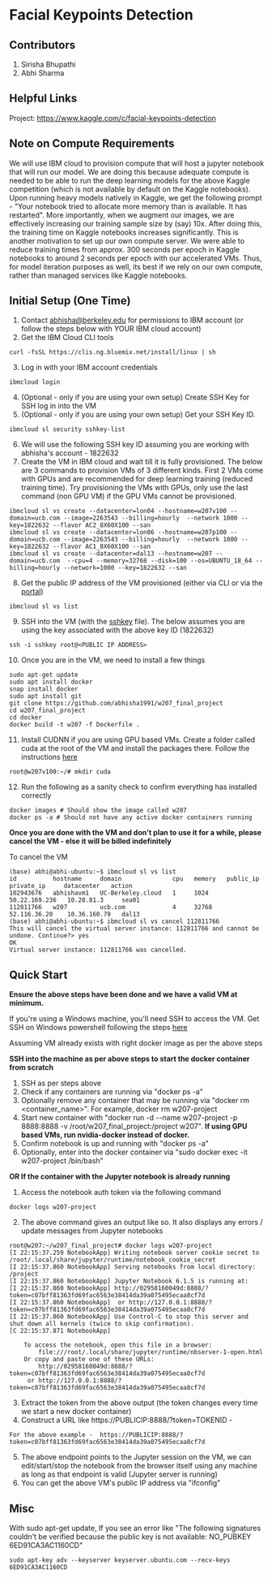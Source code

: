 # Facial Keypoints Detection

## Contributors

1. Sirisha Bhupathi
2. Abhi Sharma


## Helpful Links

Project: https://www.kaggle.com/c/facial-keypoints-detection 

## Note on Compute Requirements

We will use IBM cloud to provision compute that will host a jupyter notebook that will run our model. We are doing this because adequate compute is needed to be able to run the deep learning models for the above Kaggle competition (which is not available by default on the Kaggle notebooks). Upon running heavy models natively in Kaggle, we get the following prompt - "Your notebook tried to allocate more memory than is available. It has restarted". More importantly, when we augment our images, we are effectively increasing our training sample size by (say) 10x. After doing this, the training time on Kaggle notebooks increases significantly. This is another motivation to set up our own compute server. We were able to reduce training times from approx. 300 seconds per epoch in Kaggle notebooks to around 2 seconds per epoch with our accelerated VMs. Thus, for model iteration purposes as well, its best if we rely on our own compute, rather than managed services like Kaggle notebooks.

## Initial Setup (One Time)

1. Contact abhisha@berkeley.edu for permissions to IBM account (or follow the steps below with YOUR IBM cloud account)
2. Get the IBM Cloud CLI tools
```
curl -fsSL https://clis.ng.bluemix.net/install/linux | sh
```
3. Log in with your IBM account credentials
```
ibmcloud login
```
4. (Optional - only if you are using your own setup) Create SSH Key for SSH log in into the VM
5. (Optional - only if you are using your own setup) Get your SSH Key ID. 
```
ibmcloud sl security sshkey-list
```
6. We will use the following SSH key ID assuming you are working with abhisha's account - 1822632
7. Create the VM in IBM cloud and wait till it is fully provisioned. The below are 3 commands to provision VMs of 3 different kinds. First 2 VMs come with GPUs and are recommended for deep learning training (reduced training time). Try provisioning the VMs with GPUs, only use the last command (non GPU VM) if the GPU VMs cannot be provisioned.
```
ibmcloud sl vs create --datacenter=lon04 --hostname=w207v100 --domain=ucb.com --image=2263543 --billing=hourly  --network 1000 --key=1822632 --flavor AC2_8X60X100 --san
ibmcloud sl vs create --datacenter=lon06 --hostname=w207p100 --domain=ucb.com --image=2263543 --billing=hourly  --network 1000 --key=1822632 --flavor AC1_8X60X100 --san
ibmcloud sl vs create --datacenter=dal13 --hostname=w207 --domain=ucb.com  --cpu=4 --memory=32768 --disk=100 --os=UBUNTU_18_64 --billing=hourly --network=1000 --key=1822632 --san
```
8. Get the public IP address of the VM provisioned (either via CLI or via the [portal](https://cloud.ibm.com/))
```
ibmcloud sl vs list
```
9. SSH into the VM (with the [sshkey](https://github.com/abhisha1991/w207_final_project/blob/main/ssh/sshkey) file). The below assumes you are using the key associated with the above key ID (1822632)
```
ssh -i sshkey root@<PUBLIC IP ADDRESS>
```
10. Once you are in the VM, we need to install a few things
```
sudo apt-get update
sudo apt install docker
snap install docker
sudo apt install git
git clone https://github.com/abhisha1991/w207_final_project
cd w207_final_project
cd docker
docker build -t w207 -f Dockerfile .
```
11. Install CUDNN if you are using GPU based VMs. Create a folder called cuda at the root of the VM and install the packages there. Follow the instructions [here](https://github.com/hoichunlaw/w251-project/tree/master/notebooks#cuda-and-cudnn-setup)
```
root@w207v100:~/# mkdir cuda
```

12. Run the following as a sanity check to confirm everything has installed correctly

```
docker images # Should show the image called w207
docker ps -a # Should not have any active docker containers running
```

**Once you are done with the VM and don't plan to use it for a while, please cancel the VM - else it will be billed indefinitely**

To cancel the VM
```
(base) abhi@abhi-ubuntu:~$ ibmcloud sl vs list
id          hostname     domain              cpu   memory   public_ip       private_ip     datacenter   action   
102943676   abhishavm1   UC-Berkeley.cloud   1     1024     50.22.169.236   10.28.81.3     sea01           
112811766   w207         ucb.com             4     32768    52.116.36.20    10.36.160.79   dal13           
(base) abhi@abhi-ubuntu:~$ ibmcloud sl vs cancel 112811766
This will cancel the virtual server instance: 112811766 and cannot be undone. Continue?> yes
OK
Virtual server instance: 112811766 was cancelled.

```

## Quick Start

**Ensure the above steps have been done and we have a valid VM at minimum.**

If you're using a Windows machine, you'll need SSH to access the VM. Get SSH on Windows powershell following the steps [here](https://www.howtogeek.com/336775/how-to-enable-and-use-windows-10s-built-in-ssh-commands/)

Assuming VM already exists with right docker image as per the above steps

**SSH into the machine as per above steps to start the docker container from scratch**
1. SSH as per steps above
2. Check if any containers are running via "docker ps -a"
3. Optionally remove any container that may be running via "docker rm <container_name>". For example, docker rm w207-project
4. Start new container with "docker run -d --name w207-project -p 8888:8888 -v /root/w207_final_project:/project w207". **If using GPU based VMs, run nvidia-docker instead of docker.**
5. Confirm notebook is up and running with "docker ps -a"
6. Optionally, enter into the docker container via "sudo docker exec -it w207-project /bin/bash"

**OR If the container with the Jupyter notebook is already running**

1. Access the notebook auth token via the following command
```
docker logs w207-project
```
2. The above command gives an output like so. It also displays any errors / update messages from Jupyter notebooks
```
root@w207:~/w207_final_project# docker logs w207-project
[I 22:15:37.259 NotebookApp] Writing notebook server cookie secret to /root/.local/share/jupyter/runtime/notebook_cookie_secret
[I 22:15:37.860 NotebookApp] Serving notebooks from local directory: /project
[I 22:15:37.860 NotebookApp] Jupyter Notebook 6.1.5 is running at:
[I 22:15:37.860 NotebookApp] http://02958160049d:8888/?token=c07bff81363fd69fac6563e38414da39a075495ecaa8cf7d
[I 22:15:37.860 NotebookApp]  or http://127.0.0.1:8888/?token=c07bff81363fd69fac6563e38414da39a075495ecaa8cf7d
[I 22:15:37.860 NotebookApp] Use Control-C to stop this server and shut down all kernels (twice to skip confirmation).
[C 22:15:37.871 NotebookApp] 
    
    To access the notebook, open this file in a browser:
        file:///root/.local/share/jupyter/runtime/nbserver-1-open.html
    Or copy and paste one of these URLs:
        http://02958160049d:8888/?token=c07bff81363fd69fac6563e38414da39a075495ecaa8cf7d
     or http://127.0.0.1:8888/?token=c07bff81363fd69fac6563e38414da39a075495ecaa8cf7d
```
3. Extract the token from the above output (the token changes every time we start a new docker container)
4. Construct a URL like https://PUBLICIP:8888/?token=TOKENID - 
```
For the above example -  https://PUBLICIP:8888/?token=c07bff81363fd69fac6563e38414da39a075495ecaa8cf7d
```
5. The above endpoint points to the Jupyter session on the VM, we can edit/start/stop the notebook from the browser itself using any machine as long as that endpoint is valid (Jupyter server is running)
6. You can get the above VM's public IP address via "ifconfig"

## Misc

With sudo apt-get update, If you see an error like "The following signatures couldn't be verified because the public key is not available: NO_PUBKEY 6ED91CA3AC1160CD"
```
sudo apt-key adv --keyserver keyserver.ubuntu.com --recv-keys 6ED91CA3AC1160CD
```
